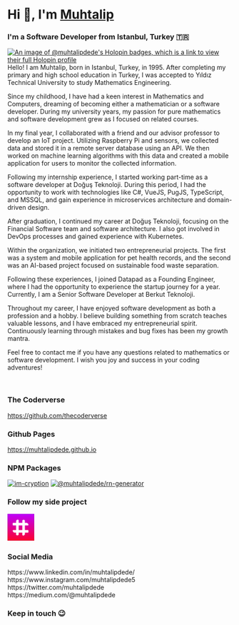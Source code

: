 <div>

  <h1>Hi 👋, I'm <a href="https://muhtalipdede.github.io/about">Muhtalip<a></h1>
  <h3>I'm a Software Developer from Istanbul, Turkey &#127481;&#127479;</h3>
  
  <p>

[![An image of @muhtalipdede's Holopin badges, which is a link to view their full Holopin profile](https://holopin.me/muhtalipdede)](https://holopin.io/@muhtalipdede)
Hello! I am Muhtalip, born in Istanbul, Turkey, in 1995. After completing my primary and high school education in Turkey, I was accepted to Yıldız Technical University to study Mathematics Engineering.

Since my childhood, I have had a keen interest in Mathematics and Computers, dreaming of becoming either a mathematician or a software developer. During my university years, my passion for pure mathematics and software development grew as I focused on related courses.

In my final year, I collaborated with a friend and our advisor professor to develop an IoT project. Utilizing Raspberry Pi and sensors, we collected data and stored it in a remote server database using an API. We then worked on machine learning algorithms with this data and created a mobile application for users to monitor the collected information.

Following my internship experience, I started working part-time as a software developer at Doğuş Teknoloji. During this period, I had the opportunity to work with technologies like C#, VueJS, PugJS, TypeScript, and MSSQL, and gain experience in microservices architecture and domain-driven design.

After graduation, I continued my career at Doğuş Teknoloji, focusing on the Financial Software team and software architecture. I also got involved in DevOps processes and gained experience with Kubernetes.

Within the organization, we initiated two entrepreneurial projects. The first was a system and mobile application for pet health records, and the second was an AI-based project focused on sustainable food waste separation.

Following these experiences, I joined Datapad as a Founding Engineer, where I had the opportunity to experience the startup journey for a year. Currently, I am a Senior Software Developer at Berkut Teknoloji.

Throughout my career, I have enjoyed software development as both a profession and a hobby. I believe building something from scratch teaches valuable lessons, and I have embraced my entrepreneurial spirit. Continuously learning through mistakes and bug fixes has been my growth mantra.

Feel free to contact me if you have any questions related to mathematics or software development. I wish you joy and success in your coding adventures!
    
  </p>
  <br />
  <h3>The Coderverse</h3>
  
  https://github.com/thecoderverse
  <br />
  <h3>Github Pages</h3>
  
  https://muhtalipdede.github.io

  <h3>NPM Packages</h3>

  [![im-cryption](https://img.shields.io/npm/dt/im-cryption.svg)](https://www.npmjs.com/package/im-cryption)
  [![@muhtalipdede/rn-generator](https://img.shields.io/npm/dt/@muhtalipdede/rn-generator.svg)](https://www.npmjs.com/package/@muhtalipdede/rn-generator)

  <h3>Follow my side project</h3>

  [<img src="./images/get2gether.png" alt="Get Together" width="60"/>](https://github.com/get2gether-app)

  <h3>Social Media</h3>
  https://www.linkedin.com/in/muhtalipdede/
  <br />
  https://www.instagram.com/muhtalipdede5
  <br />
  https://twitter.com/muhtalipdede
  <br />
  https://medium.com/@muhtalipdede
  
  <h3>Keep in touch 😉</h3>
  
</div>
